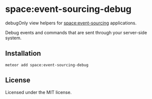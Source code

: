 # space:event-sourcing-debug

debugOnly view helpers for [space:event-sourcing](https://github.com/meteor-space/event-sourcing) applications.

Debug events and commands that are sent through your server-side system.

## Installation
`meteor add space:event-sourcing-debug`

## License
Licensed under the MIT license.
